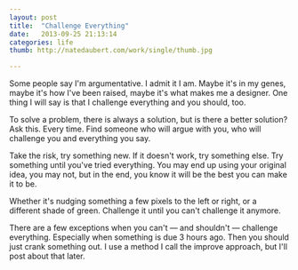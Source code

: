 ```yaml
---
layout: post
title:  "Challenge Everything"
date:   2013-09-25 21:13:14
categories: life
thumb: http://natedaubert.com/work/single/thumb.jpg

---
```


Some people say I'm argumentative. I admit it I am. Maybe it's in my genes, maybe it's how I've been raised, maybe it's what makes me a designer. One thing I will say is that I challenge everything and you should, too.

To solve a problem, there is always a solution, but is there a better solution? Ask this. Every time. Find someone who will argue with you, who will challenge you and everything you say. 

Take the risk, try something new. If it doesn't work, try something else. Try something until you've tried everything. You may end up using your original idea, you may not, but in the end, you know it will be the best you can make it to be.

Whether it's nudging something a few pixels to the left or right, or a different shade of green. Challenge it until you can't challenge it anymore.

There are a few exceptions when you can't — and shouldn't — challenge everything. Especially when something is due 3 hours ago. Then you should just crank something out. I use a method I call the improve approach, but I'll post about that later.

